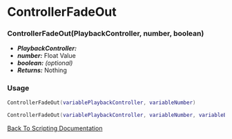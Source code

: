 # ControllerFadeOut

### ControllerFadeOut(PlaybackController, number, boolean)
- ***PlaybackController:*** 
- ***number:***  Float Value
- ***boolean:*** *(optional)* 
- ***Returns:*** Nothing

### Usage

```Lua
ControllerFadeOut(variablePlaybackController, variableNumber)
```

```Lua
ControllerFadeOut(variablePlaybackController, variableNumber, variableBoolean)
```



[Back To Scripting Documentation](../README.md)
